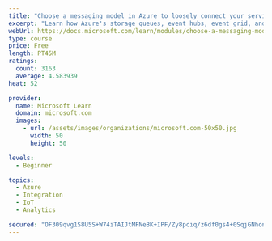 ```yaml
---
title: "Choose a messaging model in Azure to loosely connect your services"
excerpt: "Learn how Azure's storage queues, event hubs, event grid, and service bus can improve your communication between devices."
webUrl: https://docs.microsoft.com/learn/modules/choose-a-messaging-model-in-azure-to-connect-your-services/
type: course
price: Free
length: PT45M
ratings:
  count: 3163
  average: 4.583939
heat: 52

provider:
  name: Microsoft Learn
  domain: microsoft.com
  images:
    - url: /assets/images/organizations/microsoft.com-50x50.jpg
      width: 50
      height: 50

levels:
  - Beginner

topics:
  - Azure
  - Integration
  - IoT
  - Analytics

secured: "OF309qvg1S8U5S+W74iTAIJtMFNeBK+IPF/Zy8pciq/z6df0gs4+0SqjGNhon4hWw211nopbsR/hU7EprIvoVzEUeP1M6/FehjexOzytZ4hrZC3EcS+iNxZAJH4w7gXYrIZZ20tzoKAXS4NVzKx3t3KOoR2PI+Karu0wy56nyBK8oSZ8ojOWPAeawIGxq/aWus4fagGXDW4/7rgQ5jhWVJSHll9tVHelaUCr5x/ZUY1QS2jO3T0XfLkTSaI+GvWq1lfxPQeZT/pewUhQB4V84yC1jNLLv0map9db/dMC6beg1V4rtbMdeYy5sR3bo3XRUUaRy66oLxjUZdge0gnFBHd1t/oD331JEsydKEvHf6wJpAv1WsYxhQ6wyaPX6JYdaiiipMKVtZX4oAKKIDKBnPmjuQtqFiQk/ipKl3K+L0Q=;Wq4vIUyE4NZwTeYz+9QJ3Q=="
---
```



